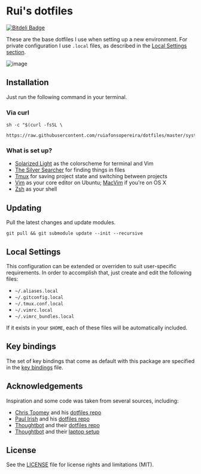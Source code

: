# Rui's dotfiles

[![Bitdeli Badge](https://d2weczhvl823v0.cloudfront.net/ruiafonsopereira/dotfiles/trend.png)](https://bitdeli.com/free "Bitdeli Badge")

These are the base dotfiles I use when setting up a new environment. For private
configuration I use `.local` files, as described in the [Local Settings
section](https://github.com/ruiafonsopereira/dotfiles#local-settings).

![image](https://cloud.githubusercontent.com/assets/3859158/11144772/2fabb750-89f7-11e5-9f25-7813f3af4b64.png)

## Installation

Just run the following command in your terminal.

### Via curl

```shell
sh -c "$(curl -fsSL \
  https://raw.githubusercontent.com/ruiafonsopereira/dotfiles/master/system/ubuntu/ubuntu.sh)"
```
### What is set up?
* [Solarized Light](http://ethanschoonover.com/solarized) as the colorscheme for
  terminal and Vim
* [The Silver Searcher](https://github.com/ggreer/the_silver_searcher) for
  finding things in files
* [Tmux](https://tmux.github.io/) for saving project state and switching between
  projects
* [Vim](http://www.vim.org/) as your core editor on Ubuntu;
    [MacVim](https://github.com/macvim-dev/macvim) if you're on OS X
* [Zsh](http://www.zsh.org/) as your shell


## Updating

Pull the latest changes and update modules.

    git pull && git submodule update --init --recursive

## Local Settings
This configuration can be extended or overriden to suit user-specific
requirements. In order to accomplish that, just create and edit the following
files:
* `~/.aliases.local`
* `~/.gitconfig.local`
* `~/.tmux.conf.local`
* `~/.vimrc.local`
* `~/.vimrc_bundles.local`

If it exists in your `$HOME`, each of these files will be automatically
included.

## Key bindings

The set of key bindings that come as default with this package are specified in
the [key
bindings](https://github.com/ruiafonsopereira/dotfiles/blob/master/key_bindings.md) file.

## Acknowledgements

Inspiration and some code was taken from several sources, including:
* [Chris Toomey](http://ctoomey.com/) and his [dotfiles repo](https://github.com/christoomey/dotfiles)
* [Paul Irish](http://www.paulirish.com/) and his [dotfiles repo](https://github.com/paulirish/dotfiles)
* [Thoughtbot](https://thoughtbot.com/) and their [dotfiles repo](https://github.com/thoughtbot/dotfiles)
* [Thoughtbot](https://thoughtbot.com/) and their [laptop setup](https://github.com/thoughtbot/laptop)

## License

See the
[LICENSE](https://github.com/ruiafonsopereira/dotfiles/blob/master/LICENSE.md) file for license rights and limitations (MIT).

